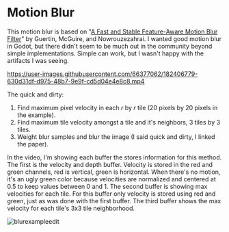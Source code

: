 # Motion Blur

This motion blur is based on "[A Fast and Stable Feature-Aware Motion Blur Filter](https://casual-effects.com/research/Guertin2014MotionBlur/index.html)" by Guertin, McGuire, and Nowrouzezahrai. I wanted good motion blur in Godot, but there didn't seem to be much out in the community beyond simple implementations. Simple can work, but I wasn't happy with the artifacts I was seeing.

https://user-images.githubusercontent.com/66377062/182406779-630d31df-d975-48b7-9e9f-cd5d04e4e8c8.mp4

The quick and dirty: 
1. Find maximum pixel velocity in each *r* by *r* tile (20 pixels by 20 pixels in the example). 
2. Find maximum tile velocity amongst a tile and it's neighbors, 3 tiles by 3 tiles.
3. Weight blur samples and blur the image (I said quick and dirty, I linked the paper).

In the video, I'm showing each buffer the stores information for this method. The first is the velocity and depth buffer. Velocity is stored in the red and green channels, red is vertical, green is horizontal. When there's no motion, it's an ugly green color because velocities are normalized and centered at 0.5 to keep values between 0 and 1. The second buffer is showing max velocities for each tile. For this buffer only velocity is stored using red and green, just as was done with the first buffer. The third buffer shows the max velocity for each tile's 3x3 tile neighborhood.

![blurexampleedit](https://user-images.githubusercontent.com/66377062/182424465-1122dff5-45dd-4d37-af4f-274d302c5193.jpg)


